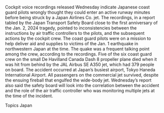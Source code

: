 Cockpit voice recordings released Wednesday indicate Japanese coast guard pilots wrongly thought they could enter an active runway minutes before being struck by a Japan Airlines Co. jet.
The recordings, in a report tabled by the Japan Transport Safety Board close to the first anniversary of the Jan. 2, 2024 tragedy, pointed to inconsistencies between the instructions by air traffic controllers to the pilots, and the subsequent actions by the cockpit crew.
The coast guard pilots were on a mission to help deliver aid and supplies to victims of the Jan. 1 earthquake in northwestern Japan at the time. The quake was a frequent talking point among the crew, according to the recordings.
Five of the six coast guard crew on the small De Havilland Canada Dash 8 propeller plane died when it was hit from behind by the JAL Airbus SE A350 jet, which had 379 people on board. The accident occurred at Japan’s busiest airport, Tokyo Haneda International Airport.
All passengers on the commercial jet survived, despite the ensuing fireball that engulfed the wide-body jet.
Wednesday’s report also said the safety board will look into the correlation between the accident and the role of the air traffic controller who was monitoring multiple jets at the time of the incident.

Topics
Japan
